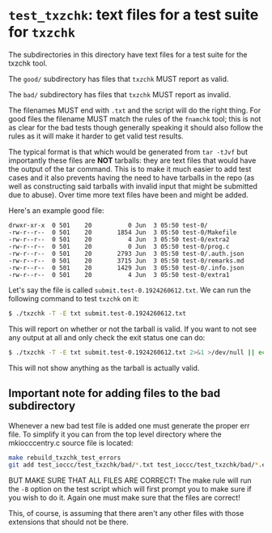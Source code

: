 # `test_txzchk`: text files for a test suite for `txzchk`

The subdirectories in this directory have text files for a test suite for the
txzchk tool.

The `good/` subdirectory has files that `txzchk` MUST report as valid.

The `bad/` subdirectory has files that `txzchk` MUST report as invalid.

The filenames MUST end with `.txt` and the script will do the right thing.  For
good files the filename MUST match the rules of the `fnamchk` tool; this is not
as clear for the bad tests though generally speaking it should also follow the
rules as it will make it harder to get valid test results.

The typical format is that which would be generated from `tar -tJvf` but
importantly these files are **NOT** tarballs: they are text files that
would have the output of the tar command. This is to make it much easier to add
test cases and it also prevents having the need to have tarballs in the repo (as
well as constructing said tarballs with invalid input that might be submitted
due to abuse). Over time more text files have been and might be added.

Here's an example good file:

```
drwxr-xr-x  0 501    20          0 Jun  3 05:50 test-0/
-rw-r--r--  0 501    20       1854 Jun  3 05:50 test-0/Makefile
-rw-r--r--  0 501    20          4 Jun  3 05:50 test-0/extra2
-rw-r--r--  0 501    20          0 Jun  3 05:50 test-0/prog.c
-rw-r--r--  0 501    20       2793 Jun  3 05:50 test-0/.auth.json
-rw-r--r--  0 501    20       3715 Jun  3 05:50 test-0/remarks.md
-rw-r--r--  0 501    20       1429 Jun  3 05:50 test-0/.info.json
-rw-r--r--  0 501    20          4 Jun  3 05:50 test-0/extra1
```

Let's say the file is called `submit.test-0.1924260612.txt`. We can run the
following command to test `txzchk` on it:

```sh
$ ./txzchk -T -E txt submit.test-0.1924260612.txt
```

This will report on whether or not the tarball is valid. If you want to not see
any output at all and only check the exit status one can do:

```sh
$ ./txzchk -T -E txt submit.test-0.1924260612.txt 2>&1 >/dev/null || echo invalid
```

This will not show anything as the tarball is actually valid.


## Important note for adding files to the bad subdirectory

Whenever a new bad test file is added one must generate the proper err file. To
simplify it you can from the top level directory where the mkiocccentry.c source
file is located:

```sh
make rebuild_txzchk_test_errors
git add test_ioccc/test_txzchk/bad/*.txt test_ioccc/test_txzchk/bad/*.err
```

BUT MAKE SURE THAT ALL FILES ARE CORRECT! The make rule will run the `-B` option
on the test script which will first prompt you to make sure if you wish to do
it. Again one must make sure that the files are correct!

This, of course, is assuming that there aren't any other files with those
extensions that should not be there.
